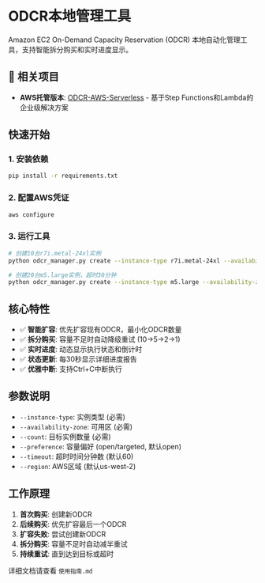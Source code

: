 # ODCR本地管理工具

Amazon EC2 On-Demand Capacity Reservation (ODCR) 本地自动化管理工具，支持智能拆分购买和实时进度显示。

## 🔗 相关项目
- **AWS托管版本**: [ODCR-AWS-Serverless](https://github.com/lcwang/ODCR-AWS-Serverless) - 基于Step Functions和Lambda的企业级解决方案

## 快速开始

### 1. 安装依赖
```bash
pip install -r requirements.txt
```

### 2. 配置AWS凭证
```bash
aws configure
```

### 3. 运行工具
```bash
# 创建10台r7i.metal-24xl实例
python odcr_manager.py create --instance-type r7i.metal-24xl --availability-zone us-west-2a --count 10

# 创建20台m5.large实例，超时30分钟
python odcr_manager.py create --instance-type m5.large --availability-zone us-west-2a --count 20 --timeout 30
```

## 核心特性

- ✅ **智能扩容**: 优先扩容现有ODCR，最小化ODCR数量
- ✅ **拆分购买**: 容量不足时自动降级重试 (10→5→2→1)
- ✅ **实时进度**: 动态显示执行状态和倒计时
- ✅ **状态更新**: 每30秒显示详细进度报告
- ✅ **优雅中断**: 支持Ctrl+C中断执行

## 参数说明

- `--instance-type`: 实例类型 (必需)
- `--availability-zone`: 可用区 (必需)  
- `--count`: 目标实例数量 (必需)
- `--preference`: 容量偏好 (open/targeted, 默认open)
- `--timeout`: 超时时间分钟数 (默认60)
- `--region`: AWS区域 (默认us-west-2)

## 工作原理

1. **首次购买**: 创建新ODCR
2. **后续购买**: 优先扩容最后一个ODCR
3. **扩容失败**: 尝试创建新ODCR
4. **拆分购买**: 容量不足时自动减半重试
5. **持续重试**: 直到达到目标或超时

详细文档请查看 `使用指南.md`
